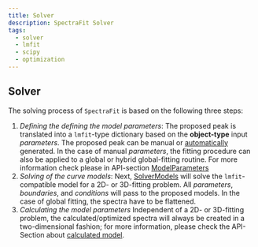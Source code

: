 ```yaml
---
title: Solver
description: SpectraFit Solver
tags:
  - solver
  - lmfit
  - scipy
  - optimization
---
```


## Solver

The solving process of `SpectraFit` is based on the following three steps:

1. _Defining the defining the model parameters_: The proposed peak is translated
   into a `lmfit`-type dictionary based on the **object-type** input
   _parameters_. The proposed peak can be manual or [automatically][2]
   generated. In the case of manual _parameters_, the fitting procedure can also
   be applied to a global or hybrid global-fitting routine. For more information
   check please in API-section [ModelParameters][2]
2. _Solving of the curve models_: Next, [SolverModels][3] will solve the
   `lmfit`-compatible model for a 2D- or 3D-fitting problem. All _parameters_,
   _boundaries_, and _conditions_ will pass to the proposed models. In the case
   of global fitting, the spectra have to be flattened.
3. _Calculating the model parameters_ Independent of a 2D- or 3D-fitting
   problem, the calculated/optimized spectra will always be created in a
   two-dimensional fashion; for more information, please check the API-Section
   about [calculated model][4].

[1]: ../../api/modelling_api/#spectrafit.models.ModelParameters
[2]: ../../interface/usage/#activating-automatic-peak-detection-for-fitting
[3]: ../../api/modelling_api/#spectrafit.models.SolverModels
[4]: ../../api/modelling_api/#spectrafit.models.calculated_model
